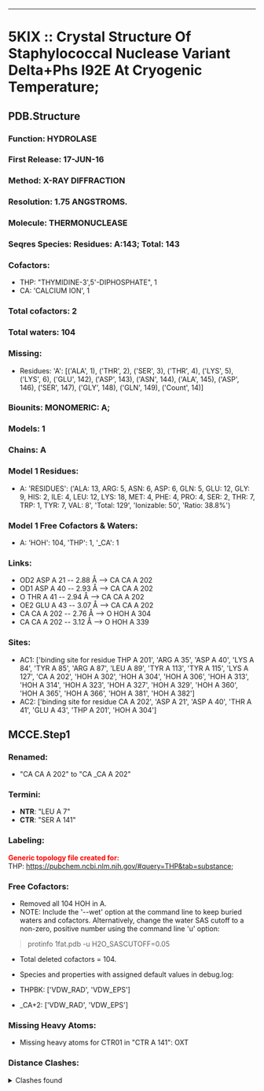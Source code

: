 ---
# 5KIX :: Crystal Structure Of Staphylococcal Nuclease Variant Delta+Phs I92E At Cryogenic Temperature;
## PDB.Structure
### Function: HYDROLASE
### First Release: 17-JUN-16
### Method: X-RAY DIFFRACTION
### Resolution: 1.75 ANGSTROMS.
### Molecule: THERMONUCLEASE
### Seqres Species: Residues: A:143; Total: 143
### Cofactors:
  - THP:
 "THYMIDINE-3',5'-DIPHOSPHATE", 1
  -  CA:
 'CALCIUM ION', 1

### Total cofactors: 2
### Total waters: 104
### Missing:
  - Residues:
 'A': [('ALA', 1), ('THR', 2), ('SER', 3), ('THR', 4), ('LYS', 5), ('LYS', 6), ('GLU', 142), ('ASP', 143), ('ASN', 144), ('ALA', 145), ('ASP', 146), ('SER', 147), ('GLY', 148), ('GLN', 149),
       ('Count', 14)]

### Biounits: MONOMERIC: A;
### Models: 1
### Chains: A
### Model 1 Residues:
  - A:
 'RESIDUES': ('ALA: 13, ARG: 5, ASN: 6, ASP: 6, GLN: 5, GLU: 12, GLY: 9, HIS: 2, ILE: 4, LEU: 12, LYS: 18, MET: 4, PHE: 4, PRO: 4, SER: 2, THR: 7, TRP: 1, TYR: 7, VAL: 8', 'Total: 129', 'Ionizable: 50',
              'Ratio: 38.8%')

### Model 1 Free Cofactors & Waters:
  - A:
 'HOH': 104, 'THP': 1, '_CA': 1

### Links:
  - OD2 ASP A 21 -- 2.88 Å --> CA  CA A 202
  - OD1 ASP A 40 -- 2.93 Å --> CA  CA A 202
  - O  THR A 41 -- 2.94 Å --> CA  CA A 202
  - OE2 GLU A 43 -- 3.07 Å --> CA  CA A 202
  - CA  CA A 202 -- 2.76 Å --> O  HOH A 304
  - CA  CA A 202 -- 3.12 Å --> O  HOH A 339

### Sites:
  - AC1: ['binding site for residue THP A 201', 'ARG A  35', 'ASP A  40', 'LYS A  84', 'TYR A  85', 'ARG A  87', 'LEU A  89', 'TYR A 113', 'TYR A 115', 'LYS A 127', 'CA A 202', 'HOH A 302', 'HOH A 304', 'HOH A 306', 'HOH A 313', 'HOH A 314', 'HOH A 323', 'HOH A 327', 'HOH A 329', 'HOH A 360', 'HOH A 365', 'HOH A 366', 'HOH A 381', 'HOH A 382']
  - AC2: ['binding site for residue CA A 202', 'ASP A  21', 'ASP A  40', 'THR A  41', 'GLU A  43', 'THP A 201', 'HOH A 304']

## MCCE.Step1
### Renamed:
  - "CA    CA A 202" to "CA   _CA A 202"

### Termini:
 - <strong>NTR</strong>: "LEU A   7"
 - <strong>CTR</strong>: "SER A 141"

### Labeling:
<strong><font color='red'>Generic topology file created for:</font></strong>  
THP: https://pubchem.ncbi.nlm.nih.gov/#query=THP&tab=substance; 

### Free Cofactors:
  - Removed all 104 HOH in A.
  - NOTE: Include the '--wet' option at the command line to keep buried waters and cofactors. Alternatively, change the water SAS cutoff to a non-zero, positive number using the command line 'u' option:
  > protinfo 1fat.pdb -u H2O_SASCUTOFF=0.05
  - Total deleted cofactors = 104.
  - Species and properties with assigned default values in debug.log:

  - THPBK: ['VDW_RAD', 'VDW_EPS']

  - _CA+2: ['VDW_RAD', 'VDW_EPS']


### Missing Heavy Atoms:
  -    Missing heavy atoms for CTR01 in "CTR A 141":   OXT

### Distance Clashes:
<details><summary>Clashes found</summary>

- d= 1.54: " CA  NTR A   7" to " CB  LEU A   7"

</details>

